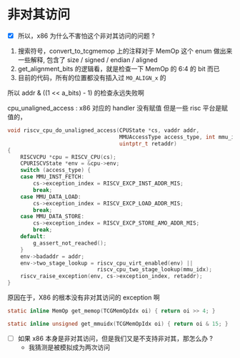 # 非对其访问

- [x] 所以，x86 为什么不害怕这个非对其访问的问题 ?

1. 搜索符号，convert_to_tcgmemop 上的注释对于 
MemOp 这个 enum 做出来一些解释, 包含了 size / signed / endian / aligned
2. get_alignment_bits 的逻辑看，就是检查一下 MemOp 的 6:4 的 bit 而已
3. 目前的代码，所有的位置都没有插入过 `MO_ALIGN_x` 的

所以 addr & ((1 << a_bits) - 1) 的检查永远失败啊


cpu_unaligned_access : x86 对应的 handler 没有赋值
但是一些 risc 平台是赋值的，
```c
void riscv_cpu_do_unaligned_access(CPUState *cs, vaddr addr,
                                   MMUAccessType access_type, int mmu_idx,
                                   uintptr_t retaddr)
{
    RISCVCPU *cpu = RISCV_CPU(cs);
    CPURISCVState *env = &cpu->env;
    switch (access_type) {
    case MMU_INST_FETCH:
        cs->exception_index = RISCV_EXCP_INST_ADDR_MIS;
        break;
    case MMU_DATA_LOAD:
        cs->exception_index = RISCV_EXCP_LOAD_ADDR_MIS;
        break;
    case MMU_DATA_STORE:
        cs->exception_index = RISCV_EXCP_STORE_AMO_ADDR_MIS;
        break;
    default:
        g_assert_not_reached();
    }
    env->badaddr = addr;
    env->two_stage_lookup = riscv_cpu_virt_enabled(env) ||
                            riscv_cpu_two_stage_lookup(mmu_idx);
    riscv_raise_exception(env, cs->exception_index, retaddr);
}
```
原因在于，X86 的根本没有非对其访问的 exception 啊

```c
static inline MemOp get_memop(TCGMemOpIdx oi) { return oi >> 4; }

static inline unsigned get_mmuidx(TCGMemOpIdx oi) { return oi & 15; }
```

- [ ] 如果 x86 本身是非对其访问，但是我们又是不支持非对其，那怎么办 ?
    - 我猜测是被模拟成为两次访问
